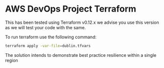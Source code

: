 # AWS DevOps Project Terraform

This has been tested using Terraform v0.12.x we advise you use this version as we will test your code with the same.

To run terraform use the following command:

```bash
terraform apply -var-file=dublin.tfvars
```

The solution intends to demonstrate best practice resilience within a single region